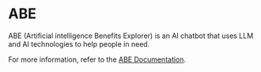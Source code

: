 # ABE
ABE (Artificial intelligence Benefits Explorer) is an AI chatbot that uses LLM and AI technologies to help people in need.

For more information, refer to the [ABE Documentation](https://github.com/2bf/ABE/blob/main/ABE%20Documentation%20and%20Requirements.pdf).
